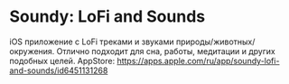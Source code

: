 # Soundy: LoFi and Sounds

iOS приложение с LoFi треками и звуками природы/животных/окружения. Отлично подходит для сна, работы, медитации и других подобных целей.
AppStore: https://apps.apple.com/ru/app/soundy-lofi-and-sounds/id6451131268


